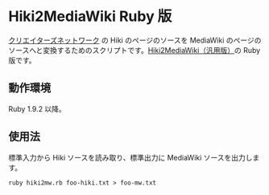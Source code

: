 Hiki2MediaWiki Ruby 版
======================
[クリエイターズネットワーク](http://cre.jp/) の Hiki のページのソースを MediaWiki のページのソースへと変換するためのスクリプトです。[Hiki2MediaWiki（汎用版）](http://www.li-sa.jp/ocha3/hiki2mw/general/)の Ruby 版です。

動作環境
--------
Ruby 1.9.2 以降。

使用法
------
標準入力から Hiki ソースを読み取り、標準出力に MediaWiki ソースを出力します。

    ruby hiki2mw.rb foo-hiki.txt > foo-mw.txt
